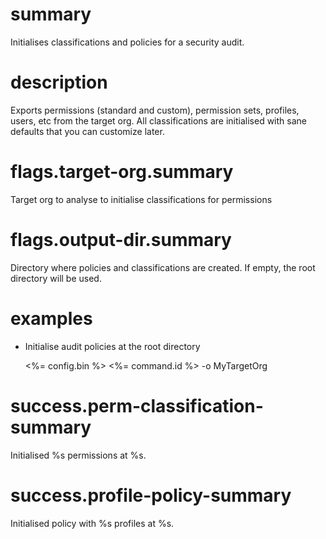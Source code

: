 # summary

Initialises classifications and policies for a security audit.

# description

Exports permissions (standard and custom), permission sets, profiles, users, etc from the target org. All classifications are initialised with sane defaults that you can customize later.

# flags.target-org.summary

Target org to analyse to initialise classifications for permissions

# flags.output-dir.summary

Directory where policies and classifications are created. If empty, the root directory will be used.

# examples

- Initialise audit policies at the root directory

  <%= config.bin %> <%= command.id %> -o MyTargetOrg

# success.perm-classification-summary

Initialised %s permissions at %s.

# success.profile-policy-summary

Initialised policy with %s profiles at %s.
